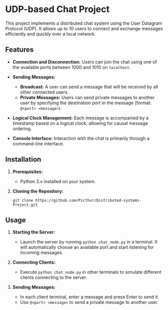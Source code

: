 # UDP-based Chat Project

This project implements a distributed chat system using the User Datagram Protocol (UDP). It allows up to 10 users to connect and exchange messages efficiently and quickly over a local network.

## Features

- **Connection and Disconnection:**
  Users can join the chat using one of the available ports between 1000 and 1010 on `localhost`.

- **Sending Messages:**
  - **Broadcast:**
    A user can send a message that will be received by all other connected users.
  - **Private Messages:**
    Users can send private messages to another user by specifying the destination port in the message (format: `@<port> <message>`).

- **Logical Clock Management:**
  Each message is accompanied by a timestamp based on a logical clock, allowing for causal message ordering.

- **Console Interface:**
  Interaction with the chat is primarily through a command-line interface.

## Installation

1. **Prerequisites:**
   - Python 3.x installed on your system.

2. **Cloning the Repository:**
   ```
   git clone https://github.com/Picthur/Distributed-systems-Project.git
   ```


## Usage

1. **Starting the Server:**
   - Launch the server by running `python chat_node.py` in a terminal. It will automatically choose an available port and start listening for incoming messages.

2. **Connecting Clients:**
   - Execute `python chat_node.py` in other terminals to simulate different clients connecting to the server.

3. **Sending Messages:**
   - In each client terminal, enter a message and press Enter to send it.
   - Use `@<port> <message>` to send a private message to another user.

